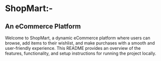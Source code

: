# ShopMart:- 
## An eCommerce Platform

Welcome to ShopMart, a dynamic eCommerce platform where users can browse, add items to their wishlist, and make purchases with a smooth and user-friendly experience. This README provides an overview of the features, functionality, and setup instructions for running the project locally.

